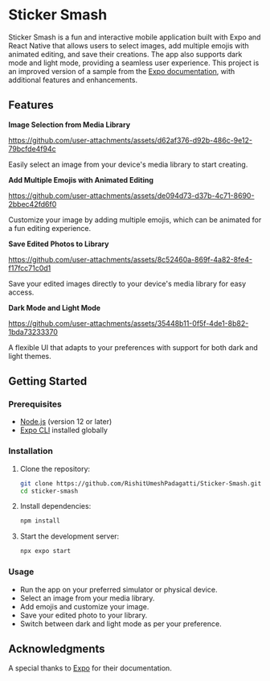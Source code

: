 # Sticker Smash

Sticker Smash is a fun and interactive mobile application built with Expo and React Native that allows users to select images, add multiple emojis with animated editing, and save their creations. The app also supports dark mode and light mode, providing a seamless user experience. This project is an improved version of a sample from the [Expo documentation](https://docs.expo.dev/tutorial/introduction/), with additional features and enhancements.

## Features

**Image Selection from Media Library**

https://github.com/user-attachments/assets/d62af376-d92b-486c-9e12-79bcfde4f94c

Easily select an image from your device's media library to start creating.

**Add Multiple Emojis with Animated Editing**

https://github.com/user-attachments/assets/de094d73-d37b-4c71-8690-2bbec42fd6f0

Customize your image by adding multiple emojis, which can be animated for a fun editing experience.

**Save Edited Photos to Library**

https://github.com/user-attachments/assets/8c52460a-869f-4a82-8fe4-f17fcc71c0d1

Save your edited images directly to your device's media library for easy access.

**Dark Mode and Light Mode**

https://github.com/user-attachments/assets/35448b11-0f5f-4de1-8b82-1bda73233370

A flexible UI that adapts to your preferences with support for both dark and light themes.

## Getting Started

### Prerequisites

- [Node.js](https://nodejs.org/) (version 12 or later)
- [Expo CLI](https://docs.expo.dev/get-started/installation/) installed globally

### Installation

1. Clone the repository:
   ```bash
   git clone https://github.com/RishitUmeshPadagatti/Sticker-Smash.git
   cd sticker-smash
   ```

2. Install dependencies:
   ```bash
   npm install
   ```

3. Start the development server:
   ```bash
   npx expo start
   ```

### Usage

- Run the app on your preferred simulator or physical device.
- Select an image from your media library.
- Add emojis and customize your image.
- Save your edited photo to your library.
- Switch between dark and light mode as per your preference.

## Acknowledgments

A special thanks to [Expo](https://expo.dev/) for their documentation.
